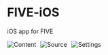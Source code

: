 # FIVE-iOS
iOS app for FIVE

<div style="display: flex; gap: 10px;">
    <img src="https://github.com/user-attachments/assets/0b7b2f40-115e-457b-b8b7-9f2ca474b5f8" alt="Content">
    <img src="https://github.com/user-attachments/assets/9b65ede4-49cb-4d74-9191-c07918d46422" alt="Source">
    <img src="https://github.com/user-attachments/assets/30d30815-5966-434b-bdbe-703213be6b46" alt="Settings">
</div>
